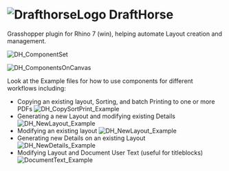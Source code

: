 # ![DrafthorseLogo](https://github.com/jkamm/DraftHorse_gh/assets/9583495/06ac40b9-99bc-4328-9671-e6da55de96ec) DraftHorse 

Grasshopper plugin for Rhino 7 (win), helping automate Layout creation and management. 

![DH_ComponentSet](https://github.com/jkamm/DraftHorse_gh/assets/9583495/7946460c-24f0-4e05-aa82-76cbafe302c8)

![DH_ComponentsOnCanvas](https://github.com/jkamm/DraftHorse_gh/assets/9583495/b33f200d-0709-493f-8a3f-38773b4097d2)

Look at the Example files for how to use components for different workflows including: 
- Copying an existing layout, Sorting, and batch Printing to one or more PDFs
![DH_CopySortPrint_Example](https://github.com/jkamm/DraftHorse_gh/assets/9583495/c6a1353f-4bb5-4a73-8d27-a6688386a587)
- Generating a new Layout and modifying existing Details
![DH_NewLayout_Example](https://github.com/jkamm/DraftHorse_gh/assets/9583495/ed19d8e9-af3e-437d-9895-68a353a59175)
- Modifying an existing layout
![DH_NewLayout_Example](https://github.com/jkamm/DraftHorse_gh/assets/9583495/a3e6a0e4-e23f-4834-a979-18eaa5b7d55a)
- Generating new Details on an existing Layout
![DH_NewDetails_Example](https://github.com/jkamm/DraftHorse_gh/assets/9583495/5719ba13-ccfb-467c-a613-87011ada5139)
- Modifying Layout and Document User Text (useful for titleblocks)
![DocumentText_Example](https://github.com/jkamm/DraftHorse_gh/assets/9583495/90e31c3b-f8cc-42c2-8b90-dc7f27a3c498)